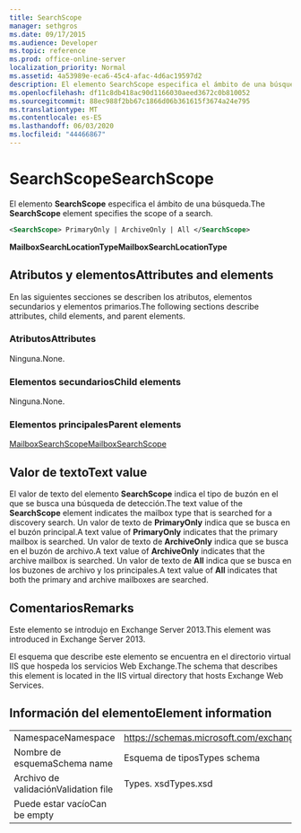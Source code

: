 ```yaml
---
title: SearchScope
manager: sethgros
ms.date: 09/17/2015
ms.audience: Developer
ms.topic: reference
ms.prod: office-online-server
localization_priority: Normal
ms.assetid: 4a53989e-eca6-45c4-afac-4d6ac19597d2
description: El elemento SearchScope especifica el ámbito de una búsqueda.
ms.openlocfilehash: df11c8db418ac90d1166030aeed3672c0b810052
ms.sourcegitcommit: 88ec988f2bb67c1866d06b361615f3674a24e795
ms.translationtype: MT
ms.contentlocale: es-ES
ms.lasthandoff: 06/03/2020
ms.locfileid: "44466867"
---
```

# <a name="searchscope"></a><span data-ttu-id="e8c12-103">SearchScope</span><span class="sxs-lookup"><span data-stu-id="e8c12-103">SearchScope</span></span>

<span data-ttu-id="e8c12-104">El elemento **SearchScope** especifica el ámbito de una búsqueda.</span><span class="sxs-lookup"><span data-stu-id="e8c12-104">The **SearchScope** element specifies the scope of a search.</span></span> 
  
```XML
<SearchScope> PrimaryOnly | ArchiveOnly | All </SearchScope>
```

 <span data-ttu-id="e8c12-105">**MailboxSearchLocationType**</span><span class="sxs-lookup"><span data-stu-id="e8c12-105">**MailboxSearchLocationType**</span></span>
## <a name="attributes-and-elements"></a><span data-ttu-id="e8c12-106">Atributos y elementos</span><span class="sxs-lookup"><span data-stu-id="e8c12-106">Attributes and elements</span></span>

<span data-ttu-id="e8c12-107">En las siguientes secciones se describen los atributos, elementos secundarios y elementos primarios.</span><span class="sxs-lookup"><span data-stu-id="e8c12-107">The following sections describe attributes, child elements, and parent elements.</span></span>
  
### <a name="attributes"></a><span data-ttu-id="e8c12-108">Atributos</span><span class="sxs-lookup"><span data-stu-id="e8c12-108">Attributes</span></span>

<span data-ttu-id="e8c12-109">Ninguna.</span><span class="sxs-lookup"><span data-stu-id="e8c12-109">None.</span></span>
  
### <a name="child-elements"></a><span data-ttu-id="e8c12-110">Elementos secundarios</span><span class="sxs-lookup"><span data-stu-id="e8c12-110">Child elements</span></span>

<span data-ttu-id="e8c12-111">Ninguna.</span><span class="sxs-lookup"><span data-stu-id="e8c12-111">None.</span></span>
  
### <a name="parent-elements"></a><span data-ttu-id="e8c12-112">Elementos principales</span><span class="sxs-lookup"><span data-stu-id="e8c12-112">Parent elements</span></span>

[<span data-ttu-id="e8c12-113">MailboxSearchScope</span><span class="sxs-lookup"><span data-stu-id="e8c12-113">MailboxSearchScope</span></span>](mailboxsearchscope.md)
  
## <a name="text-value"></a><span data-ttu-id="e8c12-114">Valor de texto</span><span class="sxs-lookup"><span data-stu-id="e8c12-114">Text value</span></span>

<span data-ttu-id="e8c12-115">El valor de texto del elemento **SearchScope** indica el tipo de buzón en el que se busca una búsqueda de detección.</span><span class="sxs-lookup"><span data-stu-id="e8c12-115">The text value of the **SearchScope** element indicates the mailbox type that is searched for a discovery search.</span></span> <span data-ttu-id="e8c12-116">Un valor de texto de **PrimaryOnly** indica que se busca en el buzón principal.</span><span class="sxs-lookup"><span data-stu-id="e8c12-116">A text value of **PrimaryOnly** indicates that the primary mailbox is searched.</span></span> <span data-ttu-id="e8c12-117">Un valor de texto de **ArchiveOnly** indica que se busca en el buzón de archivo.</span><span class="sxs-lookup"><span data-stu-id="e8c12-117">A text value of **ArchiveOnly** indicates that the archive mailbox is searched.</span></span> <span data-ttu-id="e8c12-118">Un valor de texto de **All** indica que se busca en los buzones de archivo y los principales.</span><span class="sxs-lookup"><span data-stu-id="e8c12-118">A text value of **All** indicates that both the primary and archive mailboxes are searched.</span></span> 
  
## <a name="remarks"></a><span data-ttu-id="e8c12-119">Comentarios</span><span class="sxs-lookup"><span data-stu-id="e8c12-119">Remarks</span></span>

<span data-ttu-id="e8c12-120">Este elemento se introdujo en Exchange Server 2013.</span><span class="sxs-lookup"><span data-stu-id="e8c12-120">This element was introduced in Exchange Server 2013.</span></span>
  
<span data-ttu-id="e8c12-121">El esquema que describe este elemento se encuentra en el directorio virtual IIS que hospeda los servicios Web Exchange.</span><span class="sxs-lookup"><span data-stu-id="e8c12-121">The schema that describes this element is located in the IIS virtual directory that hosts Exchange Web Services.</span></span>
  
## <a name="element-information"></a><span data-ttu-id="e8c12-122">Información del elemento</span><span class="sxs-lookup"><span data-stu-id="e8c12-122">Element information</span></span>

|||
|:-----|:-----|
|<span data-ttu-id="e8c12-123">Namespace</span><span class="sxs-lookup"><span data-stu-id="e8c12-123">Namespace</span></span>  <br/> |https://schemas.microsoft.com/exchange/services/2006/types  <br/> |
|<span data-ttu-id="e8c12-124">Nombre de esquema</span><span class="sxs-lookup"><span data-stu-id="e8c12-124">Schema name</span></span>  <br/> |<span data-ttu-id="e8c12-125">Esquema de tipos</span><span class="sxs-lookup"><span data-stu-id="e8c12-125">Types schema</span></span>  <br/> |
|<span data-ttu-id="e8c12-126">Archivo de validación</span><span class="sxs-lookup"><span data-stu-id="e8c12-126">Validation file</span></span>  <br/> |<span data-ttu-id="e8c12-127">Types. xsd</span><span class="sxs-lookup"><span data-stu-id="e8c12-127">Types.xsd</span></span>  <br/> |
|<span data-ttu-id="e8c12-128">Puede estar vacío</span><span class="sxs-lookup"><span data-stu-id="e8c12-128">Can be empty</span></span>  <br/> ||
   

